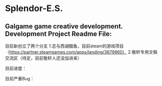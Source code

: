 # Splendor-E.S.
Galgame game creative development.
Development Project Readme File:
-------------------------------------------------------------------------------------------

目前新创立了两个分支
1.恋与西湖醋鱼，目前steam的游戏项目（https://partner.steamgames.com/apps/landing/3679860）
2.敬轩专用文稿交流区（待定，目前敬轩人还没加进来）

目前进度：

目前严重Bug：
